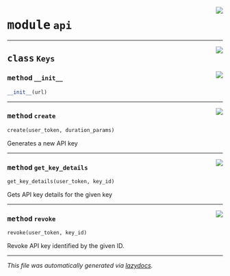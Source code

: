 <!-- markdownlint-disable -->

<a href="https://github.com/mainflux/sdk-py/blob/main/lib/api.py#L0"><img align="right" style="float:right;" src="https://img.shields.io/badge/-source-cccccc?style=flat-square"></a>

# <kbd>module</kbd> `api`






---

<a href="https://github.com/mainflux/sdk-py/blob/main/lib/api.py#L7"><img align="right" style="float:right;" src="https://img.shields.io/badge/-source-cccccc?style=flat-square"></a>

## <kbd>class</kbd> `Keys`




<a href="https://github.com/mainflux/sdk-py/blob/main/lib/api.py#L8"><img align="right" style="float:right;" src="https://img.shields.io/badge/-source-cccccc?style=flat-square"></a>

### <kbd>method</kbd> `__init__`

```python
__init__(url)
```








---

<a href="https://github.com/mainflux/sdk-py/blob/main/lib/api.py#L11"><img align="right" style="float:right;" src="https://img.shields.io/badge/-source-cccccc?style=flat-square"></a>

### <kbd>method</kbd> `create`

```python
create(user_token, duration_params)
```

Generates a new API key 

---

<a href="https://github.com/mainflux/sdk-py/blob/main/lib/api.py#L27"><img align="right" style="float:right;" src="https://img.shields.io/badge/-source-cccccc?style=flat-square"></a>

### <kbd>method</kbd> `get_key_details`

```python
get_key_details(user_token, key_id)
```

Gets API key details for the given key 

---

<a href="https://github.com/mainflux/sdk-py/blob/main/lib/api.py#L42"><img align="right" style="float:right;" src="https://img.shields.io/badge/-source-cccccc?style=flat-square"></a>

### <kbd>method</kbd> `revoke`

```python
revoke(user_token, key_id)
```

Revoke API key identified by the given ID. 




---

_This file was automatically generated via [lazydocs](https://github.com/ml-tooling/lazydocs)._
